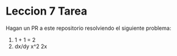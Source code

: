 # Leccion 7 Tarea

Hagan un PR a este repositorio resolviendo el siguiente problema:

1. 1 + 1 = 2
2. dx/dy x^2 2x
